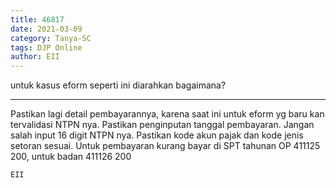 ```yaml
---
title: 46817
date: 2021-03-09
category: Tanya-SC
tags: DJP Online
author: EII
---
```


untuk kasus eform seperti ini diarahkan bagaimana?

---

Pastikan lagi detail pembayarannya, karena saat ini untuk eform yg baru kan tervalidasi NTPN nya. Pastikan penginputan tanggal pembayaran. Jangan salah input 16 digit NTPN nya. Pastikan kode akun pajak dan kode jenis setoran sesuai. Untuk pembayaran kurang bayar di SPT tahunan OP 411125 200, untuk badan 411126 200

`EII`
